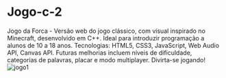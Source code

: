 # Jogo-c-2
Jogo da Forca - Versão web do jogo clássico, com visual inspirado no Minecraft, desenvolvido em C++. Ideal para introduzir programação a alunos de 10 a 18 anos. Tecnologias: HTML5, CSS3, JavaScript, Web Audio API, Canvas API. Futuras melhorias incluem níveis de dificuldade, categorias de palavras, placar e modo multiplayer. Divirta-se jogando!
![jogo1](https://github.com/user-attachments/assets/4e94b317-3f06-4c93-9f6a-ef465246cf7f)
